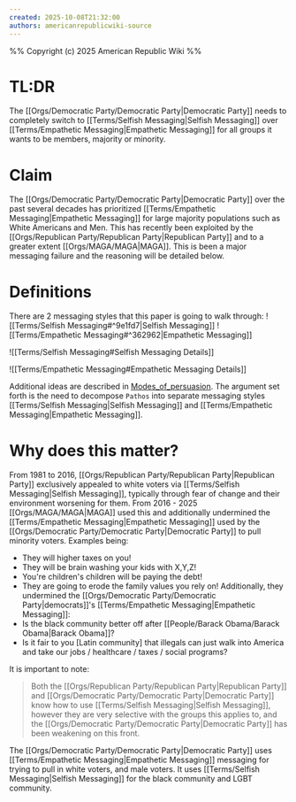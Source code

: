 ```yaml
---
created: 2025-10-08T21:32:00
authors: americanrepublicwiki-source
---
```

%%
Copyright (c) 2025 American Republic Wiki
%%
# TL:DR
The [[Orgs/Democratic Party/Democratic Party|Democratic Party]] needs to completely switch to [[Terms/Selfish Messaging|Selfish Messaging]] over [[Terms/Empathetic Messaging|Empathetic Messaging]] for all groups it wants to be members, majority or minority. 
# Claim
The [[Orgs/Democratic Party/Democratic Party|Democratic Party]] over the past several decades has prioritized [[Terms/Empathetic Messaging|Empathetic Messaging]] for large majority populations such as White Americans and Men. This has recently been exploited by the [[Orgs/Republican Party/Republican Party|Republican Party]] and to a greater extent [[Orgs/MAGA/MAGA|MAGA]]. This is been a major messaging failure and the reasoning will be detailed below.
# Definitions
There are 2 messaging styles that this paper is going to walk through:
![[Terms/Selfish Messaging#^9e1fd7|Selfish Messaging]]
![[Terms/Empathetic Messaging#^362962|Empathetic Messaging]]

![[Terms/Selfish Messaging#Selfish Messaging Details]]

![[Terms/Empathetic Messaging#Empathetic Messaging Details]]

Additional ideas are described in [Modes_of_persuasion](https://en.wikipedia.org/wiki/Modes_of_persuasion). The argument set forth is the need to decompose `Pathos` into separate messaging styles [[Terms/Selfish Messaging|Selfish Messaging]] and [[Terms/Empathetic Messaging|Empathetic Messaging]].
# Why does this matter?
From 1981 to 2016, [[Orgs/Republican Party/Republican Party|Republican Party]] exclusively appealed to white voters via [[Terms/Selfish Messaging|Selfish Messaging]], typically through fear of change and their environment worsening for them. From 2016 - 2025 [[Orgs/MAGA/MAGA|MAGA]] used this and additionally undermined the [[Terms/Empathetic Messaging|Empathetic Messaging]] used by the [[Orgs/Democratic Party/Democratic Party|Democratic Party]] to pull minority voters. Examples being:
- They will higher taxes on you!
- They will be brain washing your kids with X,Y,Z!
- You're children's children will be paying the debt!
- They are going to erode the family values you rely on!
Additionally, they undermined the [[Orgs/Democratic Party/Democratic Party|democrats]]'s [[Terms/Empathetic Messaging|Empathetic Messaging]]:
- Is the black community better off after [[People/Barack Obama/Barack Obama|Barack Obama]]? 
- Is it fair to you [Latin community] that illegals can just walk into America and take our jobs / healthcare / taxes / social programs?

It is important to note:
> Both the [[Orgs/Republican Party/Republican Party|Republican Party]] and [[Orgs/Democratic Party/Democratic Party|Democratic Party]] know how to use [[Terms/Selfish Messaging|Selfish Messaging]], however they are very selective with the groups this applies to, and the [[Orgs/Democratic Party/Democratic Party|Democratic Party]] has been weakening on this front.

The [[Orgs/Democratic Party/Democratic Party|Democratic Party]] uses [[Terms/Empathetic Messaging|Empathetic Messaging]] messaging for trying to pull in white voters, and male voters. It uses [[Terms/Selfish Messaging|Selfish Messaging]] for the black community and LGBT community.